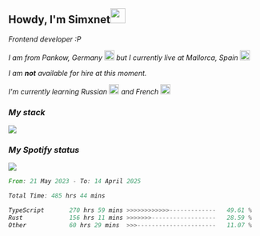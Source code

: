 <h2>Howdy, I'm Simxnet<img src="https://cdn.discordapp.com/emojis/996501169105031258.gif?size=96&quality=lossless" width="30" /></h2>
<p><em>Frontend developer :P</p>
<p>I am from Pankow, Germany <img src="https://www.emojibase.com/resources/img/emojis/apple/x1f1e9-1f1ea.png.pagespeed.ic.LQebQuvdHb.png" width="20" /> but I currently live at Mallorca, Spain <img src="https://www.emojibase.com/resources/img/emojis/apple/1f1ea-1f1f8.png" width="20" /></p>

<p>I am <strong>not</strong> available for hire at this moment.</p>

<p>I'm currently learning Russian <img src="https://em-content.zobj.net/source/apple/391/flag-russia_1f1f7-1f1fa.png" width="20" /> and French <img src="https://em-content.zobj.net/source/apple/391/flag-france_1f1eb-1f1f7.png" width="20" /></p>

### My stack
![](https://skillicons.dev/icons?i=git,docker,js,ts,cloudflare,css,deno,express,cpp,rust,graphql,html,nestjs,react,apollo,bash,lua,nextjs,nodejs,powershell,neovim,postgres,tailwind,prisma)

### My Spotify status
![](https://muzyard.vercel.app/widget/1076700780175831100?theme=catppuccin&showuser&blurbg)

<!--START_SECTION:waka-->

```rust
From: 21 May 2023 - To: 14 April 2025

Total Time: 485 hrs 44 mins

TypeScript       270 hrs 59 mins >>>>>>>>>>>>-------------   49.61 %
Rust             156 hrs 11 mins >>>>>>>------------------   28.59 %
Other            60 hrs 29 mins  >>>----------------------   11.07 %
```

<!--END_SECTION:waka-->
